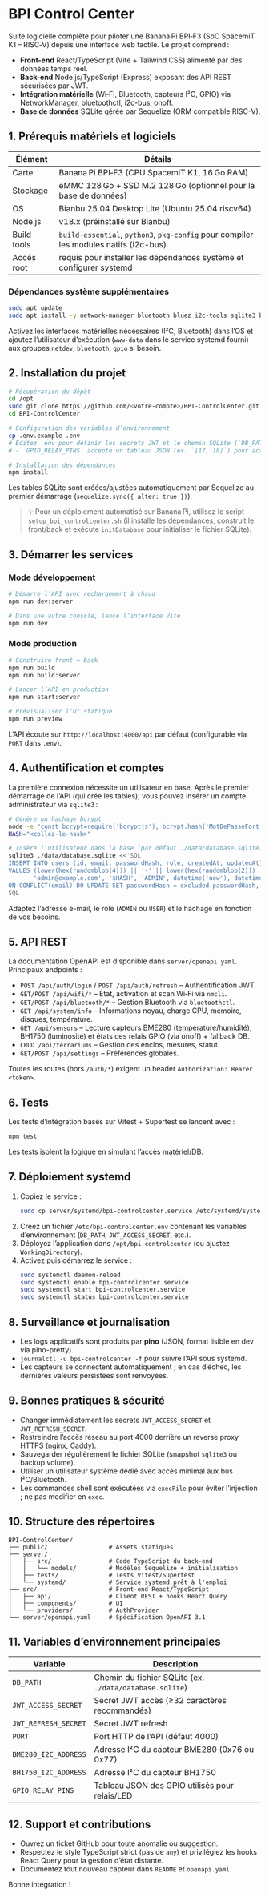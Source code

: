 # BPI Control Center

Suite logicielle complète pour piloter une Banana Pi BPI‑F3 (SoC SpacemiT K1 – RISC‑V) depuis une interface web tactile. Le projet comprend :

- **Front-end** React/TypeScript (Vite + Tailwind CSS) alimenté par des données temps réel.
- **Back-end** Node.js/TypeScript (Express) exposant des API REST sécurisées par JWT.
- **Intégration matérielle** (Wi‑Fi, Bluetooth, capteurs I²C, GPIO) via NetworkManager, bluetoothctl, i2c-bus, onoff.
- **Base de données** SQLite gérée par Sequelize (ORM compatible RISC-V).

## 1. Prérequis matériels et logiciels

| Élément | Détails |
| --- | --- |
| Carte | Banana Pi BPI‑F3 (CPU SpacemiT K1, 16 Go RAM) |
| Stockage | eMMC 128 Go + SSD M.2 128 Go (optionnel pour la base de données) |
| OS | Bianbu 25.04 Desktop Lite (Ubuntu 25.04 riscv64) |
| Node.js | v18.x (préinstallé sur Bianbu) |
| Build tools | `build-essential`, `python3`, `pkg-config` pour compiler les modules natifs (i2c-bus) |
| Accès root | requis pour installer les dépendances système et configurer systemd |

### Dépendances système supplémentaires

```bash
sudo apt update
sudo apt install -y network-manager bluetooth bluez i2c-tools sqlite3 build-essential python3 pkg-config
```

Activez les interfaces matérielles nécessaires (I²C, Bluetooth) dans l’OS et ajoutez l’utilisateur d’exécution (`www-data` dans le service systemd fourni) aux groupes `netdev`, `bluetooth`, `gpio` si besoin.

## 2. Installation du projet

```bash
# Récupération du dépôt
cd /opt
sudo git clone https://github.com/<votre-compte>/BPI-ControlCenter.git
cd BPI-ControlCenter

# Configuration des variables d’environnement
cp .env.example .env
# Éditez .env pour définir les secrets JWT et le chemin SQLite (`DB_PATH`)
# - `GPIO_RELAY_PINS` accepte un tableau JSON (ex. `[17, 18]`) pour activer la gestion des relais/LED via GPIO

# Installation des dépendances
npm install
```

Les tables SQLite sont créées/ajustées automatiquement par Sequelize au premier démarrage (`sequelize.sync({ alter: true })`).

> 💡 Pour un déploiement automatisé sur Banana Pi, utilisez le script `setup_bpi_controlcenter.sh` (il installe les dépendances, construit le front/back et exécute `initDatabase` pour initialiser le fichier SQLite).

## 3. Démarrer les services

### Mode développement

```bash
# Démarre l’API avec rechargement à chaud
npm run dev:server

# Dans une autre console, lance l’interface Vite
npm run dev
```

### Mode production

```bash
# Construire front + back
npm run build
npm run build:server

# Lancer l’API en production
npm run start:server

# Prévisualiser l’UI statique
npm run preview
```

L’API écoute sur `http://localhost:4000/api` par défaut (configurable via `PORT` dans `.env`).

## 4. Authentification et comptes

La première connexion nécessite un utilisateur en base. Après le premier démarrage de l’API (qui crée les tables), vous pouvez insérer un compte administrateur via `sqlite3` :

```bash
# Génère un hachage bcrypt
node -e "const bcrypt=require('bcryptjs'); bcrypt.hash('MotDePasseFort',10).then(console.log);"
HASH="<collez-le-hash>"

# Insère l'utilisateur dans la base (par défaut ./data/database.sqlite)
sqlite3 ./data/database.sqlite <<'SQL'
INSERT INTO users (id, email, passwordHash, role, createdAt, updatedAt)
VALUES (lower(hex(randomblob(4))) || '-' || lower(hex(randomblob(2))) || '-' || '4' || substr(lower(hex(randomblob(2))),2) || '-' || substr('89ab',abs(random()) % 4 + 1, 1) || substr(lower(hex(randomblob(2))),2) || '-' || lower(hex(randomblob(6))),
       'admin@example.com', '$HASH', 'ADMIN', datetime('now'), datetime('now'))
ON CONFLICT(email) DO UPDATE SET passwordHash = excluded.passwordHash, role = excluded.role, updatedAt = excluded.updatedAt;
SQL
```

Adaptez l’adresse e-mail, le rôle (`ADMIN` ou `USER`) et le hachage en fonction de vos besoins.

## 5. API REST

La documentation OpenAPI est disponible dans `server/openapi.yaml`. Principaux endpoints :

- `POST /api/auth/login` / `POST /api/auth/refresh` – Authentification JWT.
- `GET/POST /api/wifi/*` – État, activation et scan Wi‑Fi via `nmcli`.
- `GET/POST /api/bluetooth/*` – Gestion Bluetooth via `bluetoothctl`.
- `GET /api/system/info` – Informations noyau, charge CPU, mémoire, disques, température.
- `GET /api/sensors` – Lecture capteurs BME280 (température/humidité), BH1750 (luminosité) et états des relais GPIO (via onoff) + fallback DB.
- `CRUD /api/terrariums` – Gestion des enclos, mesures, statut.
- `GET/POST /api/settings` – Préférences globales.

Toutes les routes (hors `/auth/*`) exigent un header `Authorization: Bearer <token>`.

## 6. Tests

Les tests d’intégration basés sur Vitest + Supertest se lancent avec :

```bash
npm test
```

Les tests isolent la logique en simulant l’accès matériel/DB.

## 7. Déploiement systemd

1. Copiez le service :
   ```bash
   sudo cp server/systemd/bpi-controlcenter.service /etc/systemd/system/
   ```
2. Créez un fichier `/etc/bpi-controlcenter.env` contenant les variables d’environnement (`DB_PATH`, `JWT_ACCESS_SECRET`, etc.).
3. Déployez l’application dans `/opt/bpi-controlcenter` (ou ajustez `WorkingDirectory`).
4. Activez puis démarrez le service :
   ```bash
   sudo systemctl daemon-reload
   sudo systemctl enable bpi-controlcenter.service
   sudo systemctl start bpi-controlcenter.service
   sudo systemctl status bpi-controlcenter.service
   ```

## 8. Surveillance et journalisation

- Les logs applicatifs sont produits par **pino** (JSON, format lisible en dev via pino-pretty).
- `journalctl -u bpi-controlcenter -f` pour suivre l’API sous systemd.
- Les capteurs se connectent automatiquement ; en cas d’échec, les dernières valeurs persistées sont renvoyées.

## 9. Bonnes pratiques & sécurité

- Changer immédiatement les secrets `JWT_ACCESS_SECRET` et `JWT_REFRESH_SECRET`.
- Restreindre l’accès réseau au port 4000 derrière un reverse proxy HTTPS (nginx, Caddy).
- Sauvegarder régulièrement le fichier SQLite (snapshot `sqlite3` ou backup volume).
- Utiliser un utilisateur système dédié avec accès minimal aux bus I²C/Bluetooth.
- Les commandes shell sont exécutées via `execFile` pour éviter l’injection ; ne pas modifier en `exec`.

## 10. Structure des répertoires

```
BPI-ControlCenter/
├── public/                 # Assets statiques
├── server/
│   ├── src/                # Code TypeScript du back-end
│   │   └── models/         # Modèles Sequelize + initialisation
│   ├── tests/              # Tests Vitest/Supertest
│   └── systemd/            # Service systemd prêt à l'emploi
├── src/                    # Front-end React/TypeScript
│   ├── api/                # Client REST + hooks React Query
│   ├── components/         # UI
│   └── providers/          # AuthProvider
└── server/openapi.yaml     # Spécification OpenAPI 3.1
```

## 11. Variables d’environnement principales

| Variable | Description |
| --- | --- |
| `DB_PATH` | Chemin du fichier SQLite (ex. `./data/database.sqlite`) |
| `JWT_ACCESS_SECRET` | Secret JWT accès (≥32 caractères recommandés) |
| `JWT_REFRESH_SECRET` | Secret JWT refresh |
| `PORT` | Port HTTP de l’API (défaut 4000) |
| `BME280_I2C_ADDRESS` | Adresse I²C du capteur BME280 (0x76 ou 0x77) |
| `BH1750_I2C_ADDRESS` | Adresse I²C du capteur BH1750 |
| `GPIO_RELAY_PINS` | Tableau JSON des GPIO utilisés pour relais/LED |

## 12. Support et contributions

- Ouvrez un ticket GitHub pour toute anomalie ou suggestion.
- Respectez le style TypeScript strict (pas de `any`) et privilégiez les hooks React Query pour la gestion d’état distante.
- Documentez tout nouveau capteur dans `README` et `openapi.yaml`.

Bonne intégration !
